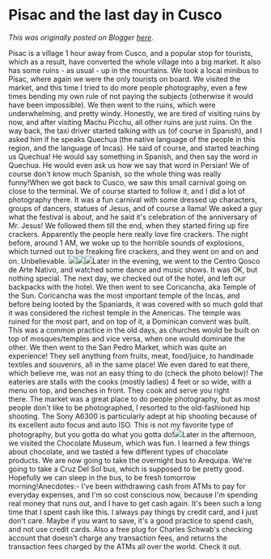 # Pisac and the last day in Cusco

*This was originally posted on Blogger [here](https://photopensieve.blogspot.com/2017/09/pisac-and-last-day-in-cusco.html)*.

Pisac is a village 1 hour away from Cusco, and a popular stop for tourists, which as a result, have converted the whole village into a big market. It also has some ruins - as usual - up in the mountains. We took a local minibus to Pisac, where again we were the only tourists on board. We visited the market, and this time I tried to do more people photography, even a few times bending my own rule of not paying the subjects (otherwise it would have been impossible). We then went to the ruins, which were underwhelming, and pretty windy. Honestly, we are tired of visiting ruins by now, and after visiting Machu Picchu, all other ruins are just ruins. On the way back, the taxi driver started talking with us (of course in Spanish), and I asked him if he speaks Quechua (the native language of the people in this region, and the language of Incas). He said of course, and started teaching us Quechua! He would say something in Spanish, and then say the word in Quechua. He would even ask us how we say that word in Persian! We of course don't know much Spanish, so the whole thing was really funny!When we got back to Cusco, we saw this small carnival going on close to the terminal. We of course started to follow it, and I did a lot of photography there. It was a fun carnival with some dressed up characters, groups of dancers, statues of Jesus, and of course a llama! We asked a guy what the festival is about, and he said it's celebration of the anniversary of Mr. Jesus! We followed them till the end, when they started firing up fire crackers. Apparently the people here really love fire crackers. The night before, around 1 AM, we woke up to the horrible sounds of explosions, which turned out to be freaking fire crackers, and they went on and on and on. Unbelievable. ![](https://blogger.googleusercontent.com/img/b/R29vZ2xl/AVvXsEipfqKtA80LjiiebtJpEQ6S322YlmwcPR4BxwSh-Xf2Wfm0WE7c7-OTKiOkYOdahHpjt5-m9hcKcg5vzNJRfP8ZqlGOwx4jWWVfxfGr1LGHkqTnrPybDfn88yucDLGzcaLPbG6ggjRb_Hh3/s5000/%255BUNSET%255D)![](https://blogger.googleusercontent.com/img/b/R29vZ2xl/AVvXsEgVqtkaPTEbwyiIu8pZZWMAJkcSYI_-8QaLV0BCUPZr-AySDkHyuEFyOPjazUHS4cnXY8NSePIOoT2rOZSrS_ENtnigSA5s40TyEQKA6t5ZFrXdAKA5TzijbNmHmPEWSPy0HjKA5eMuUAOK/s5000/%255BUNSET%255D)![](https://blogger.googleusercontent.com/img/b/R29vZ2xl/AVvXsEjMkI-SP7keB6Beye9kAcm0t-Q_ys1dvZvVeGY6_1WOtlx48lBWBahFVGr47tGSirwz__-Mby962nHKCw0X_sI2MO1Y6R0CUqYt7vNzFWgUAKO8IG9B4015o2lWOvPt_Q1pWSfKd1QgRi35/s5000/%255BUNSET%255D)Later in the evening, we went to the Centro Qosco de Arte Nativo, and watched some dance and music shows. It was OK, but nothing special. The next day, we checked out of the hotel, and left our backpacks with the hotel. We then went to see Coricancha, aka Temple of the Sun. Coricancha was the most important temple of the Incas, and before being looted by the Spaniards, it was covered with so much gold that it was considered the richest temple in the Americas. The temple was ruined for the most part, and on top of it, a Dominican convent was built. This was a common practice in the old days, as churches would be built on top of mosques/temples and vice versa, when one would dominate the other. We then went to the San Pedro Market, which was quite an experience! They sell anything from fruits, meat, food/juice, to handmade textiles and souvenirs, all in the same place! We even dared to eat there, which believe me, was not an easy thing to do (check the photo below)! The eateries are stalls with the cooks (mostly ladies) 4 feet or so wide, with a menu on top, and benches in front. They cook and serve you right there. The market was a great place to do people photography, but as most people don't like to be photographed, I resorted to the old-fashioned hip shooting. The Sony A6300 is particularly adept at hip shooting because of its excellent auto focus and auto ISO. This is not my favorite type of photography, but you gotta do what you gotta do!![](https://blogger.googleusercontent.com/img/b/R29vZ2xl/AVvXsEjadKqu508OD5AM8dy7BQPXFlc5ACevkD3AYjmoiU0UPGC2EFWuHKL3me7hLdeMTO9HzRXC951Mh3t089mLIuASvyS-4dzRcVzdFjFU1psgfB7WdpRU9P2Xrhfev8JUSRApeLJQAUT9kTnq/s5000/%255BUNSET%255D)Later in the afternoon, we visited the Chocolate Museum, which was fun. I learned a few things about chocolate, and we tasted a few different types of chocolate products. We are now going to take the overnight bus to Arequipa. We're going to take a Cruz Del Sol bus, which is supposed to be pretty good. Hopefully we can sleep in the bus, to be fresh tomorrow morning!Anecdotes:- I've been withdrawing cash from ATMs to pay for everyday expenses, and I'm so cost conscious now, because I'm spending real money that runs out, and I have to get cash again. It's been such a long time that I spent cash like this. I always pay things by credit card, and I just don't care. Maybe if you want to save, it's a good practice to spend cash, and not use credit cards. Also a free plug for Charles Schwab's checking account that doesn't charge any transaction fees, and returns the transaction fees charged by the ATMs all over the world. Check it out.